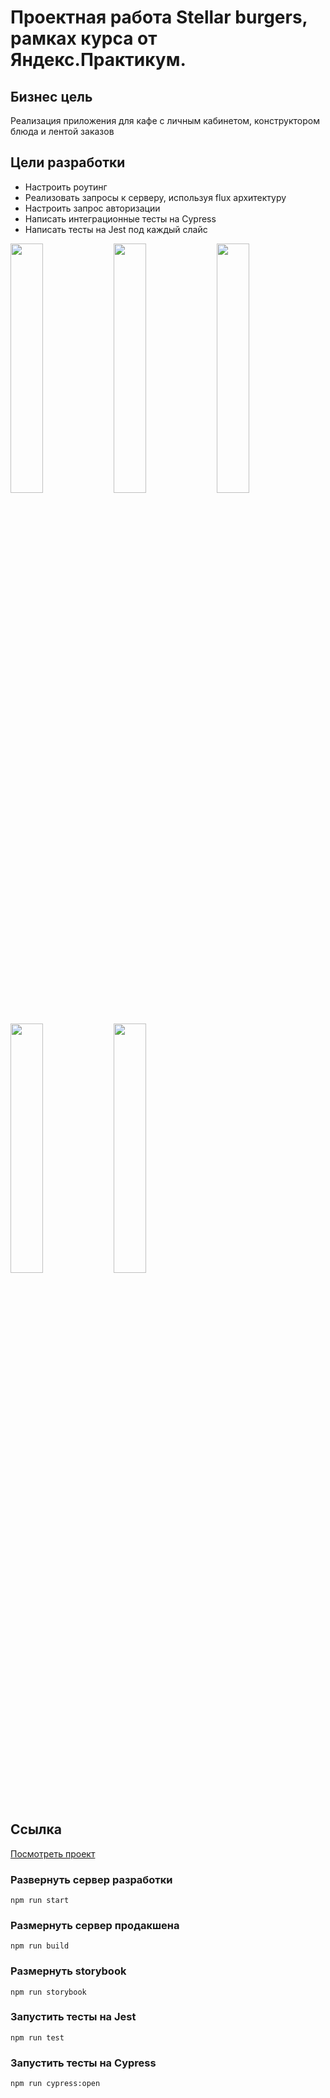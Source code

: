 # Проектная работа Stellar burgers, рамках курса от Яндекс.Практикум.
## Бизнес цель
Реализация приложения для кафе с личным кабинетом, конструктором блюда и лентой заказов
## Цели разработки
- Настроить роутинг
- Реализовать запросы к серверу, используя flux архитектуру
- Настроить запрос авторизации
- Написать интеграционные тесты на Cypress
- Написать тесты на Jest под каждый слайс
  
<img src="https://github.com/user-attachments/assets/e0372d9d-1146-4ac8-abf6-b3561290f1e8" height="auto" width="32%"/>
<img src="https://github.com/user-attachments/assets/d44e41ff-9d09-4148-a020-6d0fbda7245d" height="auto" width="32%"/>
<img src="https://github.com/user-attachments/assets/b7bdcc5f-410d-44a7-8270-4aff8e0bdf9d" height="auto" width="32%"/>
<img src="https://github.com/user-attachments/assets/10553a6b-121e-405b-beb0-758f76ef1afc" height="auto" width="32%"/>
<img src="https://github.com/user-attachments/assets/506ce202-13fe-4787-8be1-d7ccb2a998cf" height="auto" width="32%"/>

## Ссылка
[Посмотреть проект]( https://chekonstantin.github.io/stellar-burgers/)

### Развернуть сервер разработки
```
npm run start
```
### Размернуть сервер продакшена
```
npm run build
```
### Размернуть storybook
```
npm run storybook
```
### Запустить тесты на Jest
```
npm run test
```

### Запустить тесты на Cypress
```
npm run cypress:open
```
